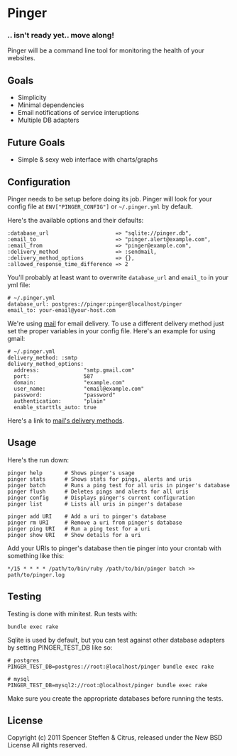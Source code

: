 Pinger
======


### .. isn't ready yet.. move along!


Pinger will be a command line tool for monitoring the health of your websites.


Goals
-----

* Simplicity
* Minimal dependencies
* Email notifications of service interuptions
* Multiple DB adapters


Future Goals
------------

* Simple & sexy web interface with charts/graphs


Configuration
-------------

Pinger needs to be setup before doing its job. Pinger will look for your config file at `ENV["PINGER_CONFIG"]` or `~/.pinger.yml` by default.

Here's the available options and their defaults:
    
    :database_url                     => "sqlite://pinger.db",
    :email_to                         => "pinger.alert@example.com",
    :email_from                       => "pinger@example.com",
    :delivery_method                  => :sendmail,
    :delivery_method_options          => {},
    :allowed_response_time_difference => 2
    

You'll probably at least want to overwrite `database_url` and `email_to` in your yml file:

    # ~/.pinger.yml
    database_url: postgres://pinger:pinger@localhost/pinger
    email_to: your-email@your-host.com
    

We're using [mail](https://github.com/mikel/mail) for email delivery. To use a different delivery method just set the proper variables in your config file. Here's an example for using gmail:

    # ~/.pinger.yml
    delivery_method: :smtp
    delivery_method_options:
      address:              "smtp.gmail.com"
      port:                 587
      domain:               "example.com"
      user_name:            "email@example.com"
      password:             "password"
      authentication:       "plain"
      enable_starttls_auto: true


Here's a link to [mail's delivery methods](https://github.com/mikel/mail/tree/master/lib/mail/network/delivery_methods).


Usage
-----

Here's the run down:

    pinger help       # Shows pinger's usage
    pinger stats      # Shows stats for pings, alerts and uris
    pinger batch      # Runs a ping test for all uris in pinger's database
    pinger flush      # Deletes pings and alerts for all uris
    pinger config     # Displays pinger's current configuration
    pinger list       # Lists all uris in pinger's database
    
    pinger add URI    # Add a uri to pinger's database
    pinger rm URI     # Remove a uri from pinger's database
    pinger ping URI   # Run a ping test for a uri
    pinger show URI   # Show details for a uri


Add your URIs to pinger's database then tie pinger into your crontab with something like this:

    */15 * * * * /path/to/bin/ruby /path/to/bin/pinger batch >> path/to/pinger.log 



Testing
-------

Testing is done with minitest. Run tests with:

    bundle exec rake
  
  
Sqlite is used by default, but you can test against other database adapters by setting PINGER_TEST_DB like so:

    # postgres
    PINGER_TEST_DB=postgres://root:@localhost/pinger bundle exec rake
    
    # mysql
    PINGER_TEST_DB=mysql2://root:@localhost/pinger bundle exec rake


Make sure you create the appropriate databases before running the tests.


License
-------

Copyright (c) 2011 Spencer Steffen & Citrus, released under the New BSD License All rights reserved.
